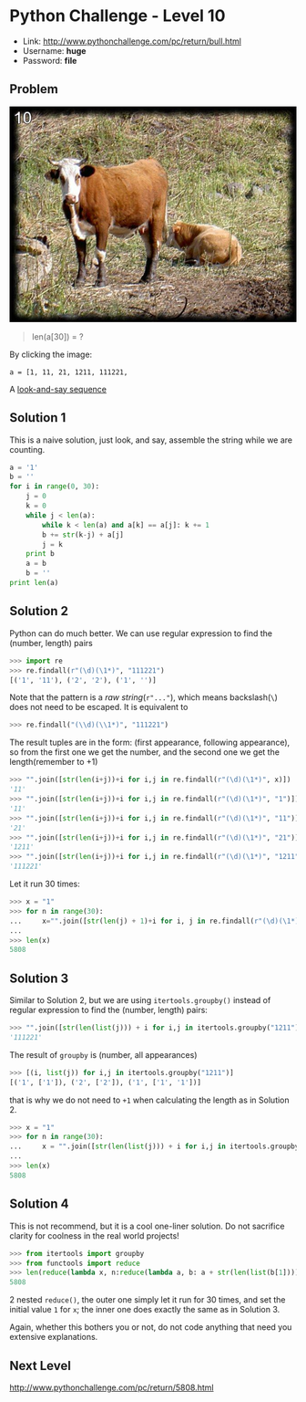 # Python Challenge - Level 10

- Link: http://www.pythonchallenge.com/pc/return/bull.html
- Username: **huge**
- Password: **file**

## Problem

![](src/level_10/bull.jpg)

> len(a[30]) = ?

By clicking the image:

```
a = [1, 11, 21, 1211, 111221, 
```

A [look-and-say sequence](https://en.wikipedia.org/wiki/Look-and-say_sequence)

## Solution 1

This is a naive solution, just look, and say, assemble the string while we are counting.

```python
a = '1'
b = ''
for i in range(0, 30):
    j = 0
    k = 0
    while j < len(a):
        while k < len(a) and a[k] == a[j]: k += 1
        b += str(k-j) + a[j]
        j = k
    print b
    a = b
    b = ''
print len(a)
```

## Solution 2

Python can do much better. We can use regular expression to find the (number, length) pairs

```python
>>> import re
>>> re.findall(r"(\d)(\1*)", "111221")
[('1', '11'), ('2', '2'), ('1', '')]
```

Note that the pattern is a *raw string*(``r"..."``), which means backslash(``\``) does not need to be escaped. It is 
equivalent to 

```python
>>> re.findall("(\\d)(\\1*)", "111221")
```

The result tuples are in the form: (first appearance, following appearance), so from the first one we get the number,
 and the second one we get the length(remember to +1)
 
```python
>>> "".join([str(len(i+j))+i for i,j in re.findall(r"(\d)(\1*)", x)])
'11'
>>> "".join([str(len(i+j))+i for i,j in re.findall(r"(\d)(\1*)", "1")])
'11'
>>> "".join([str(len(i+j))+i for i,j in re.findall(r"(\d)(\1*)", "11")])
'21'
>>> "".join([str(len(i+j))+i for i,j in re.findall(r"(\d)(\1*)", "21")])
'1211'
>>> "".join([str(len(i+j))+i for i,j in re.findall(r"(\d)(\1*)", "1211")])
'111221'
```

Let it run 30 times:

```python
>>> x = "1"
>>> for n in range(30):
...     x="".join([str(len(j) + 1)+i for i, j in re.findall(r"(\d)(\1*)", x)])
... 
>>> len(x)
5808
```

## Solution 3

Similar to Solution 2, but we are using ``itertools.groupby()`` instead of regular expression to find the (number, 
length) pairs:

```python
>>> "".join([str(len(list(j))) + i for i,j in itertools.groupby("1211")])
'111221'
```

The result of ``groupby`` is (number, all appearances)

```python
>>> [(i, list(j)) for i,j in itertools.groupby("1211")]
[('1', ['1']), ('2', ['2']), ('1', ['1', '1'])]
```

that is why we do not need to ``+1`` when calculating the length as in Solution 2.

```python
>>> x = "1"
>>> for n in range(30):
...     x = "".join([str(len(list(j))) + i for i,j in itertools.groupby(x)])
... 
>>> len(x)
5808
```

## Solution 4

This is not recommend, but it is a cool one-liner solution. Do not sacrifice clarity for coolness in the real world 
projects!

```python
>>> from itertools import groupby
>>> from functools import reduce
>>> len(reduce(lambda x, n:reduce(lambda a, b: a + str(len(list(b[1]))) + b[0], groupby(x), ""), range(30), "1"))
5808
```

2 nested ``reduce()``, the outer one simply let it run for 30 times, and set the initial value ``1`` for ``x``; the 
inner one does exactly the same as in Solution 3.

Again, whether this bothers you or not, do not code anything that need you extensive explanations.

## Next Level

http://www.pythonchallenge.com/pc/return/5808.html

<div class="ad">
<script src='//z-na.amazon-adsystem.com/widgets/onejs?MarketPlace=US&amp;adInstanceId=0f3c2d71-0c18-4aca-be44-ba6e8892af33&amp;storeId=xstore0b-20'></script> 
</div>  
